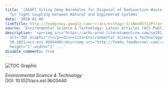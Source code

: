 ```yaml
---
title: '[ASAP] Siting Deep Boreholes for Disposal of Radioactive Waste: Consequences
  for Tight Coupling between Natural and Engineered Systems'
date: '2020-01-06'
linkTitle: http://feedproxy.google.com/~r/acs/esthag/~3/sNmzWSfs2PY/acs.est.9b03440
source: 'Environmental Science & Technology: Latest Articles (ACS Publications)'
description: '<p><img src="https://achs-prod.literatumonline.com/na101/home/literatum/publisher/achs/journals/content/esthag/0/esthag.ahead-of-print/acs.est.9b03440/20200103/images/medium/es9b03440_0006.gif"
  alt="TOC Graphic"/></p><div><cite>Environmental Science & Technology</cite></div><div>DOI:
  10.1021/acs.est.9b03440</div><img src="http://feeds.feedburner.com/~r/acs/esthag/~4/sNmzWSfs2PY"
  height="1" width="1" ...'
disable_comments: true
---
```

<p><img src="https://achs-prod.literatumonline.com/na101/home/literatum/publisher/achs/journals/content/esthag/0/esthag.ahead-of-print/acs.est.9b03440/20200103/images/medium/es9b03440_0006.gif" alt="TOC Graphic"/></p><div><cite>Environmental Science & Technology</cite></div><div>DOI: 10.1021/acs.est.9b03440</div><img src="http://feeds.feedburner.com/~r/acs/esthag/~4/sNmzWSfs2PY" height="1" width="1" ...